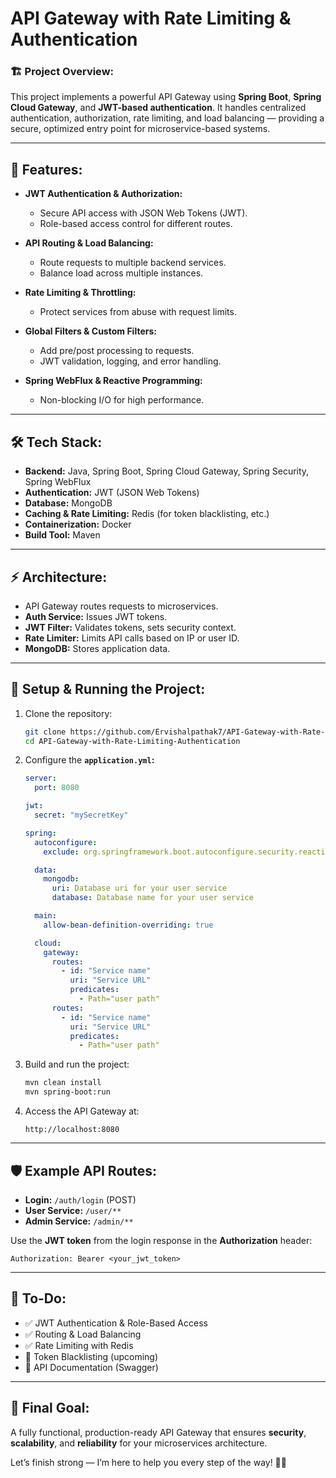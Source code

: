 # API Gateway with Rate Limiting & Authentication

### 🏗️ **Project Overview:**

This project implements a powerful API Gateway using **Spring Boot**, **Spring Cloud Gateway**, and **JWT-based
authentication**. It handles centralized authentication, authorization, rate limiting, and load balancing — providing a
secure, optimized entry point for microservice-based systems.

---

## 🚀 **Features:**

- **JWT Authentication & Authorization:**
    - Secure API access with JSON Web Tokens (JWT).
    - Role-based access control for different routes.

- **API Routing & Load Balancing:**
    - Route requests to multiple backend services.
    - Balance load across multiple instances.

- **Rate Limiting & Throttling:**
    - Protect services from abuse with request limits.

- **Global Filters & Custom Filters:**
    - Add pre/post processing to requests.
    - JWT validation, logging, and error handling.

- **Spring WebFlux & Reactive Programming:**
    - Non-blocking I/O for high performance.


---

## 🛠️ **Tech Stack:**

- **Backend:** Java, Spring Boot, Spring Cloud Gateway, Spring Security, Spring WebFlux
- **Authentication:** JWT (JSON Web Tokens)
- **Database:** MongoDB
- **Caching & Rate Limiting:** Redis (for token blacklisting, etc.)
- **Containerization:** Docker
- **Build Tool:** Maven

---

## ⚡ **Architecture:**

- API Gateway routes requests to microservices.
- **Auth Service:** Issues JWT tokens.
- **JWT Filter:** Validates tokens, sets security context.
- **Rate Limiter:** Limits API calls based on IP or user ID.
- **MongoDB:** Stores application data.

---

## 🏁 **Setup & Running the Project:**

1. Clone the repository:
   ```bash
   git clone https://github.com/Ervishalpathak7/API-Gateway-with-Rate-Limiting-Authentication.git
   cd API-Gateway-with-Rate-Limiting-Authentication
   ```

2. Configure the **`application.yml`:**
   ```yaml
   server:
     port: 8080

   jwt:
     secret: "mySecretKey"

   spring:
     autoconfigure:
       exclude: org.springframework.boot.autoconfigure.security.reactive.ReactiveSecurityAutoConfiguration

     data:
       mongodb:
         uri: Database uri for your user service
         database: Database name for your user service

     main:
       allow-bean-definition-overriding: true

     cloud:
       gateway:
         routes:
           - id: "Service name"
             uri: "Service URL"
             predicates:
               - Path="user path"
         routes:
           - id: "Service name"
             uri: "Service URL"
             predicates:
               - Path="user path"

   ```

3. Build and run the project:
   ```bash
   mvn clean install
   mvn spring-boot:run
   ```

4. Access the API Gateway at:
   ```
   http://localhost:8080
   ```

---

## 🛡️ **Example API Routes:**

- **Login:** `/auth/login` (POST)
- **User Service:** `/user/**`
- **Admin Service:** `/admin/**`

Use the **JWT token** from the login response in the **Authorization** header:

```
Authorization: Bearer <your_jwt_token>
```

---

## 📘 **To-Do:**

- ✅ JWT Authentication & Role-Based Access
- ✅ Routing & Load Balancing
- ✅ Rate Limiting with Redis
- 🔧 Token Blacklisting (upcoming)
- 🔧 API Documentation (Swagger)

---

## 🚀 **Final Goal:**

A fully functional, production-ready API Gateway that ensures **security**, **scalability**, and **reliability** for
your microservices architecture.

Let’s finish strong — I’m here to help you every step of the way! 💪✨


